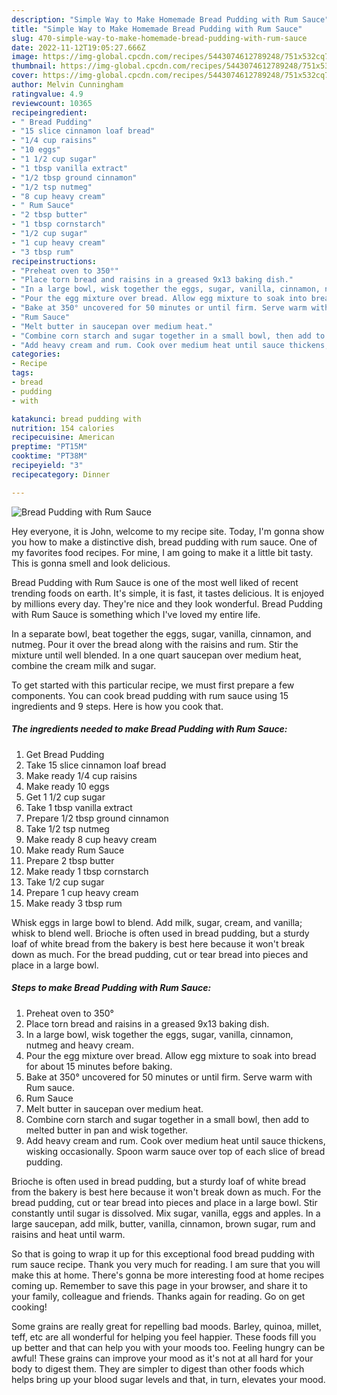 ```yaml
---
description: "Simple Way to Make Homemade Bread Pudding with Rum Sauce"
title: "Simple Way to Make Homemade Bread Pudding with Rum Sauce"
slug: 470-simple-way-to-make-homemade-bread-pudding-with-rum-sauce
date: 2022-11-12T19:05:27.666Z
image: https://img-global.cpcdn.com/recipes/5443074612789248/751x532cq70/bread-pudding-with-rum-sauce-recipe-main-photo.jpg
thumbnail: https://img-global.cpcdn.com/recipes/5443074612789248/751x532cq70/bread-pudding-with-rum-sauce-recipe-main-photo.jpg
cover: https://img-global.cpcdn.com/recipes/5443074612789248/751x532cq70/bread-pudding-with-rum-sauce-recipe-main-photo.jpg
author: Melvin Cunningham
ratingvalue: 4.9
reviewcount: 10365
recipeingredient:
- " Bread Pudding"
- "15 slice cinnamon loaf bread"
- "1/4 cup raisins"
- "10 eggs"
- "1 1/2 cup sugar"
- "1 tbsp vanilla extract"
- "1/2 tbsp ground cinnamon"
- "1/2 tsp nutmeg"
- "8 cup heavy cream"
- " Rum Sauce"
- "2 tbsp butter"
- "1 tbsp cornstarch"
- "1/2 cup sugar"
- "1 cup heavy cream"
- "3 tbsp rum"
recipeinstructions:
- "Preheat oven to 350°"
- "Place torn bread and raisins in a greased 9x13 baking dish."
- "In a large bowl, wisk together the eggs, sugar, vanilla, cinnamon, nutmeg and heavy cream."
- "Pour the egg mixture over bread. Allow egg mixture to soak into bread for about 15 minutes before baking."
- "Bake at 350° uncovered for 50 minutes or until firm. Serve warm with Rum sauce."
- "Rum Sauce"
- "Melt butter in saucepan over medium heat."
- "Combine corn starch and sugar together in a small bowl, then add to melted butter in pan and wisk together."
- "Add heavy cream and rum. Cook over medium heat until sauce thickens, wisking occasionally. Spoon warm sauce over top of each slice of bread pudding."
categories:
- Recipe
tags:
- bread
- pudding
- with

katakunci: bread pudding with 
nutrition: 154 calories
recipecuisine: American
preptime: "PT15M"
cooktime: "PT38M"
recipeyield: "3"
recipecategory: Dinner

---
```



![Bread Pudding with Rum Sauce](https://img-global.cpcdn.com/recipes/5443074612789248/751x532cq70/bread-pudding-with-rum-sauce-recipe-main-photo.jpg)

Hey everyone, it is John, welcome to my recipe site. Today, I'm gonna show you how to make a distinctive dish, bread pudding with rum sauce. One of my favorites food recipes. For mine, I am going to make it a little bit tasty. This is gonna smell and look delicious.

Bread Pudding with Rum Sauce is one of the most well liked of recent trending foods on earth. It's simple, it is fast, it tastes delicious. It is enjoyed by millions every day. They're nice and they look wonderful. Bread Pudding with Rum Sauce is something which I've loved my entire life.

In a separate bowl, beat together the eggs, sugar, vanilla, cinnamon, and nutmeg. Pour it over the bread along with the raisins and rum. Stir the mixture until well blended. In a one quart saucepan over medium heat, combine the cream milk and sugar.


To get started with this particular recipe, we must first prepare a few components. You can cook bread pudding with rum sauce using 15 ingredients and 9 steps. Here is how you cook that.

<!--inarticleads1-->

##### The ingredients needed to make Bread Pudding with Rum Sauce:

1. Get  Bread Pudding
1. Take 15 slice cinnamon loaf bread
1. Make ready 1/4 cup raisins
1. Make ready 10 eggs
1. Get 1 1/2 cup sugar
1. Take 1 tbsp vanilla extract
1. Prepare 1/2 tbsp ground cinnamon
1. Take 1/2 tsp nutmeg
1. Make ready 8 cup heavy cream
1. Make ready  Rum Sauce
1. Prepare 2 tbsp butter
1. Make ready 1 tbsp cornstarch
1. Take 1/2 cup sugar
1. Prepare 1 cup heavy cream
1. Make ready 3 tbsp rum


Whisk eggs in large bowl to blend. Add milk, sugar, cream, and vanilla; whisk to blend well. Brioche is often used in bread pudding, but a sturdy loaf of white bread from the bakery is best here because it won&#39;t break down as much. For the bread pudding, cut or tear bread into pieces and place in a large bowl. 

<!--inarticleads2-->

##### Steps to make Bread Pudding with Rum Sauce:

1. Preheat oven to 350°
1. Place torn bread and raisins in a greased 9x13 baking dish.
1. In a large bowl, wisk together the eggs, sugar, vanilla, cinnamon, nutmeg and heavy cream.
1. Pour the egg mixture over bread. Allow egg mixture to soak into bread for about 15 minutes before baking.
1. Bake at 350° uncovered for 50 minutes or until firm. Serve warm with Rum sauce.
1. Rum Sauce
1. Melt butter in saucepan over medium heat.
1. Combine corn starch and sugar together in a small bowl, then add to melted butter in pan and wisk together.
1. Add heavy cream and rum. Cook over medium heat until sauce thickens, wisking occasionally. Spoon warm sauce over top of each slice of bread pudding.


Brioche is often used in bread pudding, but a sturdy loaf of white bread from the bakery is best here because it won&#39;t break down as much. For the bread pudding, cut or tear bread into pieces and place in a large bowl. Stir constantly until sugar is dissolved. Mix sugar, vanilla, eggs and apples. In a large saucepan, add milk, butter, vanilla, cinnamon, brown sugar, rum and raisins and heat until warm. 

So that is going to wrap it up for this exceptional food bread pudding with rum sauce recipe. Thank you very much for reading. I am sure that you will make this at home. There's gonna be more interesting food at home recipes coming up. Remember to save this page in your browser, and share it to your family, colleague and friends. Thanks again for reading. Go on get cooking!

Some grains are really great for repelling bad moods. Barley, quinoa, millet, teff, etc are all wonderful for helping you feel happier. These foods fill you up better and that can help you with your moods too. Feeling hungry can be awful! These grains can improve your mood as it's not at all hard for your body to digest them. They are simpler to digest than other foods which helps bring up your blood sugar levels and that, in turn, elevates your mood.
